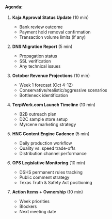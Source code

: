 #### **Agenda:**

1. **Kaja Approval Status Update** (10 min)
   - Bank review outcome
   - Payment hold removal confirmation
   - Transaction volume limits (if any)

2. **DNS Migration Report** (5 min)
   - Propagation status
   - SSL verification
   - Any technical issues

3. **October Revenue Projections** (10 min)
   - Week 1 forecast (Oct 4-12)
   - Conservative/realistic/aggressive scenarios
   - Bottleneck identification

4. **TerpWork.com Launch Timeline** (10 min)
   - B2B outreach plan
   - D2C sample store setup
   - Myrcene marketing strategy

5. **HNC Content Engine Cadence** (5 min)
   - Daily production workflow
   - Quality vs. speed trade-offs
   - Distribution channel performance

6. **OPS Legislative Monitoring** (10 min)
   - DSHS permanent rules tracking
   - Public comment strategy
   - Texas Truth & Safety Act positioning

7. **Action Items + Ownership** (10 min)
   - Week priorities
   - Blockers
   - Next meeting date
